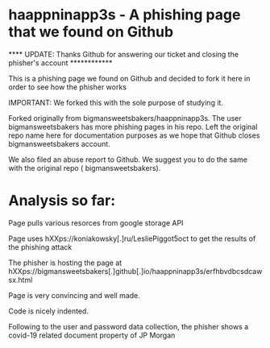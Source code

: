 # haappninapp3s - A phishing page that we found on Github

**** UPDATE: Thanks Github for answering our ticket and closing the phisher's account ************


This is a phishing page we found on Github and decided to fork it here in order to see how the phisher works

 IMPORTANT: We forked this with the sole purpose of studying it.

Forked originally from  bigmansweetsbakers/haappninapp3s. The user bigmansweetsbakers has more phishing pages in his repo. Left the original repo name here for documentation purposes as we hope that Github closes bigmansweetsbakers account.

We also filed an abuse report to Github. We suggest you to do the same with the original repo ( bigmansweetsbakers).


# Analysis so far:

Page pulls various resorces from google storage API

Page uses hXXps://koniakowsky[.]ru/LesliePiggot5oct to get the results of the phishing attack

The phisher is hosting the page at hXXps://bigmansweetsbakers[.]github[.]io/haappninapp3s/erfhbvdbcsdcawsx.html

Page is very convincing and well made.

Code is nicely indented.

Following to the user and password data collection, the phisher shows a covid-19 related document property of JP Morgan

